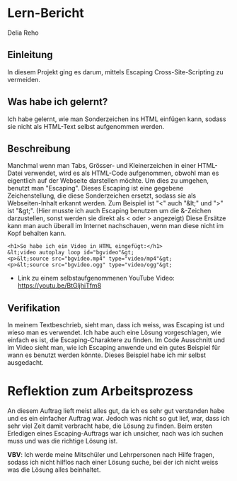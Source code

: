 # Lern-Bericht
Delia Reho

## Einleitung

In diesem Projekt ging es darum, mittels Escaping Cross-Site-Scripting zu vermeiden.

## Was habe ich gelernt?

Ich habe gelernt, wie man Sonderzeichen ins HTML einfügen kann, sodass sie nicht als HTML-Text selbst aufgenommen werden.

## Beschreibung

Manchmal wenn man Tabs, Grösser- und Kleinerzeichen in einer HTML-Datei verwendet, wird es als HTML-Code aufgenommen, obwohl man es eigentlich auf der Webseite darstellen möchte. 
Um dies zu umgehen, benutzt man "Escaping". Dieses Escaping ist eine gegebene Zeichenstellung, die diese Sonderzeichen ersetzt, sodass sie als Webseiten-Inhalt erkannt werden. Zum Beispiel ist "<" auch "&amp;lt;" und ">" ist "&amp;gt;". (Hier musste ich auch Escaping benutzen um die &-Zeichen darzustellen, sonst werden sie direkt als < oder > angezeigt)
Diese Ersätze kann man auch überall im Internet nachschauen, wenn man diese nicht im Kopf behalten kann.

    <h1>So habe ich ein Video in HTML eingefügt:</h1>
    &lt;video autoplay loop id="bgvideo"&gt;
    <p>&lt;source src="bgvideo.mp4" type="video/mp4"&gt;
    <p>&lt;source src="bgvideo.ogg" type="video/ogg"&gt;
      
* Link zu einem selbstaufgenommenen YouTube Video: https://youtu.be/BtGljhiTfm8

## Verifikation

In meinem Textbeschrieb, sieht man, dass ich weiss, was Escaping ist und wieso man es verwendet. Ich habe auch eine Lösung vorgeschlagen, wie einfach es ist, die Escaping-Charaktere zu finden.
Im Code Ausschnitt und im Video sieht man, wie ich Escaping anwende und ein gutes Beispiel für wann es benutzt werden könnte. Dieses Beispiel habe ich mir selbst ausgedacht.

# Reflektion zum Arbeitsprozess

An diesem Auftrag lieft meist alles gut, da ich es sehr gut verstanden habe und es ein einfacher Auftrag war.
Jedoch was nicht so gut lief, war, dass ich sehr viel Zeit damit verbracht habe, die Lösung zu finden. Beim ersten Erledigen eines Escaping-Auftrags war ich unsicher, nach was ich suchen muss und was die richtige Lösung ist.

**VBV**: Ich werde meine Mitschüler und Lehrpersonen nach Hilfe fragen, sodass ich nicht hilflos nach einer Lösung suche, bei der ich nicht weiss was die Lösung alles beinhaltet.
